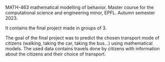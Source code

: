 MATH-463 mathematical modelling of behavior.
Master course for the computational science and engineering minor, EPFL.
Autumn semester 2023.

It contains the final project made in groups of 3.

The goal of the final project was to predict the chosen transport mode of citizens (walking, taking the car, taking the bus...) using mathematical models. The used data contains 
travels done by citizens with information about the citizens and their choice of transport.
